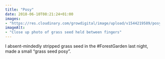 ```yaml
---
title: "Posy"
date: 2018-06-10T08:21:24+01:00
images: 
- "https://res.cloudinary.com/growdigital/image/upload/v1544219589/posy-41799074555.jpg"
imageAlt: 
- "Close up photo of grass seed held between fingers"
---
```


I absent-mindedly stripped grass seed in the #ForestGarden last night, made a small “grass seed posy”.
